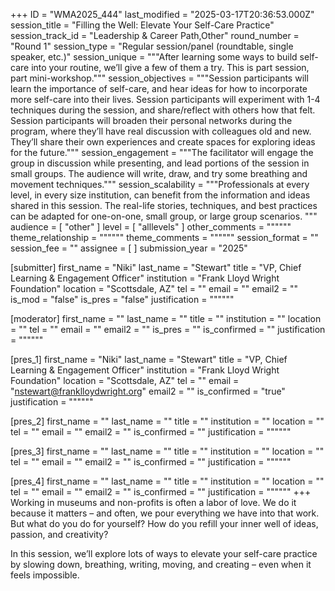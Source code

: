 +++
ID = "WMA2025_444"
last_modified = "2025-03-17T20:36:53.000Z"
session_title = "Filling the Well: Elevate Your Self-Care Practice"
session_track_id = "Leadership & Career Path,Other"
round_number = "Round 1"
session_type = "Regular session/panel (roundtable, single speaker, etc.)"
session_unique = """After learning some ways to build self-care into your routine, we’ll give a few of them a try. This is part session, part mini-workshop."""
session_objectives = """Session participants will learn the importance of self-care, and hear ideas for how to incorporate more self-care into their lives.
Session participants will experiment with 1-4 techniques during the session, and share/reflect with others how that felt.
Session participants will broaden their personal networks during the program, where they’ll have real discussion with colleagues old and new. They’ll share their own experiences and create spaces for exploring ideas for the future."""
session_engagement = """The facilitator will engage the group in discussion while presenting, and lead portions of the session in small groups. The audience will write, draw, and try some breathing and movement techniques."""
session_scalability = """Professionals at every level, in every size institution, can benefit from the information and ideas shared in this session. The real-life stories, techniques, and best practices can be adapted for one-on-one, small group, or large group scenarios.
"""
audience = [ "other" ]
level = [ "alllevels" ]
other_comments = """"""
theme_relationship = """"""
theme_comments = """"""
session_format = ""
session_fee = ""
assignee = [  ]
submission_year = "2025"

[submitter]
first_name = "Niki"
last_name = "Stewart"
title = "VP, Chief Learning & Engagement Officer"
institution = "Frank Lloyd Wright Foundation"
location = "Scottsdale, AZ"
tel = ""
email = ""
email2 = ""
is_mod = "false"
is_pres = "false"
justification = """"""

[moderator]
first_name = ""
last_name = ""
title = ""
institution = ""
location = ""
tel = ""
email = ""
email2 = ""
is_pres = ""
is_confirmed = ""
justification = """"""

[pres_1]
first_name = "Niki"
last_name = "Stewart"
title = "VP, Chief Learning & Engagement Officer"
institution = "Frank Lloyd Wright Foundation"
location = "Scottsdale, AZ"
tel = ""
email = "nstewart@franklloydwright.org"
email2 = ""
is_confirmed = "true"
justification = """"""

[pres_2]
first_name = ""
last_name = ""
title = ""
institution = ""
location = ""
tel = ""
email = ""
email2 = ""
is_confirmed = ""
justification = """"""

[pres_3]
first_name = ""
last_name = ""
title = ""
institution = ""
location = ""
tel = ""
email = ""
email2 = ""
is_confirmed = ""
justification = """"""

[pres_4]
first_name = ""
last_name = ""
title = ""
institution = ""
location = ""
tel = ""
email = ""
email2 = ""
is_confirmed = ""
justification = """"""
+++
Working in museums and non-profits is often a labor of love. We do it because it matters – and often, we pour everything we have into that work. But what do you do for yourself? How do you refill your inner well of ideas, passion, and creativity?

In this session, we’ll explore lots of ways to elevate your self-care practice by slowing down, breathing, writing, moving, and creating – even when it feels impossible.
